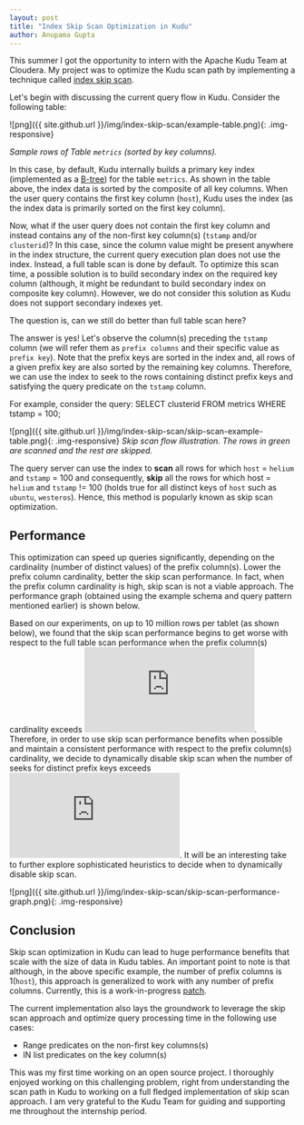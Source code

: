 ```yaml
---
layout: post
title: "Index Skip Scan Optimization in Kudu"
author: Anupama Gupta
---
```


This summer I got the opportunity to intern with the Apache Kudu Team at Cloudera.
My project was to optimize the Kudu scan path by implementing a technique called
[index skip scan][1].

<!--more-->

Let's begin with discussing the current query flow in Kudu.
Consider the following table:

![png]({{ site.github.url }}/img/index-skip-scan/example-table.png){: .img-responsive}

*Sample rows of Table `metrics` (sorted by key columns).*

In this case, by default, Kudu internally builds a primary key index (implemented as a
[B-tree](https://en.wikipedia.org/wiki/B-tree)) for the table `metrics`.
As shown in the table above, the index data is sorted by the composite of all key columns.
When the user query contains the first key column (`host`), Kudu uses the index (as the index data is
primarily sorted on the first key column).

Now, what if the user query does not contain the first key column and instead contains any of the non-first key column(s)
(`tstamp` and/or `clusterid`)? In this case, since the column value might be present anywhere in the index structure,
the current query execution plan does not use the index. Instead, a full table scan is done by default.
To optimize this scan time, a possible solution is to build secondary index on the required key column (although, it might be
redundant to build secondary index on composite key column).
However, we do not consider this solution as Kudu does not support secondary indexes yet.

The question is, can we still do better than full table scan here?

The answer is yes! Let's observe the column(s) preceding the `tstamp` column (we will refer them as
`prefix columns` and their specific value as `prefix key`). Note that the prefix keys are sorted in the index and,
all rows of a given prefix key are also sorted by the remaining key columns.
Therefore, we can use the index to seek to the rows containing distinct prefix keys
and satisfying the query predicate on the `tstamp` column.

For example, consider the query:
SELECT clusterid FROM metrics WHERE tstamp = 100;

![png]({{ site.github.url }}/img/index-skip-scan/skip-scan-example-table.png){: .img-responsive}
*Skip scan flow illustration. The rows in green are scanned and the rest are skipped.*

The query server can use the index to **scan** all rows for which `host` = `helium` and `tstamp` = 100 and consequently,
**skip** all the rows for which host = `helium` and `tstamp` != 100
(holds true for all distinct keys of `host` such as `ubuntu`, `westeros`).
Hence, this method is popularly known as skip scan optimization.

## Performance

This optimization can speed up queries significantly, depending on the cardinality (number of distinct values) of the
prefix column(s). Lower the prefix column cardinality, better the skip scan performance. In fact, when the prefix column
cardinality is high, skip scan is not a viable approach. The performance graph (obtained using the example schema
and query pattern mentioned earlier) is shown below.

Based on our experiments, on up to 10 million rows per tablet (as shown below), we found that the skip scan performance begins to get worse
with respect to the full table scan performance when the prefix column(s) cardinality exceeds ![](https://latex.codecogs.com/gif.latex?%5Csqrt%7B%5C%23total%20rows%7D).
Therefore, in order to use skip scan performance benefits when possible and maintain a consistent performance with respect to the
prefix column(s) cardinality, we decide to dynamically disable skip scan when the number of seeks for distinct prefix
keys exceeds ![](https://latex.codecogs.com/gif.latex?%5Csqrt%7B%5C%23total%20rows%7D).
It will be an interesting take to further explore sophisticated heuristics to decide when
to dynamically disable skip scan.

![png]({{ site.github.url }}/img/index-skip-scan/skip-scan-performance-graph.png){: .img-responsive}

## Conclusion

Skip scan optimization in Kudu can lead to huge performance benefits that scale with the size of
data in Kudu tables. An important point to note is that although, in the above specific example, the number of prefix
columns is 1(`host`), this approach is generalized to work with any number of prefix columns.
Currently, this is a work-in-progress [patch](https://gerrit.cloudera.org/#/c/10983/).

The current implementation also lays the groundwork to leverage the skip scan approach and
optimize query processing time in the following use cases:

- Range predicates on the non-first key columns(s)
- IN list predicates on the key column(s)

This was my first time working on an open source project. I thoroughly enjoyed working on this challenging problem,
right from understanding the scan path in Kudu to working on a full fledged implementation of
skip scan approach. I am very grateful to the Kudu Team for guiding and supporting me throughout the
internship period.


[1]: https://oracle-base.com/articles/9i/index-skip-scanning/
[2]: https://storage.googleapis.com/pub-tools-public-publication-data/pdf/42851.pdf

